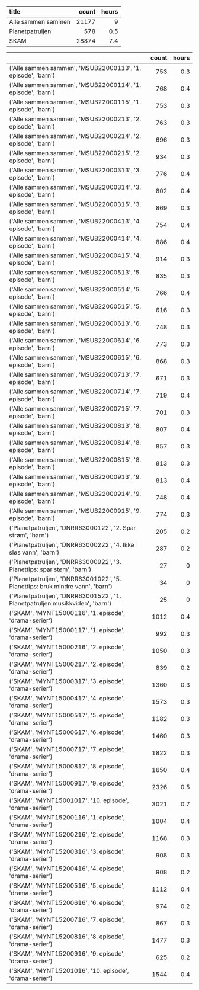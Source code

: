 | title              |   count |   hours |
|:-------------------|--------:|--------:|
| Alle sammen sammen |   21177 |     9   |
| Planetpatruljen    |     578 |     0.5 |
| SKAM               |   28874 |     7.4 |

|                                                                                |   count |   hours |
|:-------------------------------------------------------------------------------|--------:|--------:|
| ('Alle sammen sammen', 'MSUB22000113', '1. episode', 'barn')                   |     753 |     0.3 |
| ('Alle sammen sammen', 'MSUB22000114', '1. episode', 'barn')                   |     768 |     0.4 |
| ('Alle sammen sammen', 'MSUB22000115', '1. episode', 'barn')                   |     753 |     0.3 |
| ('Alle sammen sammen', 'MSUB22000213', '2. episode', 'barn')                   |     763 |     0.3 |
| ('Alle sammen sammen', 'MSUB22000214', '2. episode', 'barn')                   |     696 |     0.3 |
| ('Alle sammen sammen', 'MSUB22000215', '2. episode', 'barn')                   |     934 |     0.3 |
| ('Alle sammen sammen', 'MSUB22000313', '3. episode', 'barn')                   |     776 |     0.4 |
| ('Alle sammen sammen', 'MSUB22000314', '3. episode', 'barn')                   |     802 |     0.4 |
| ('Alle sammen sammen', 'MSUB22000315', '3. episode', 'barn')                   |     869 |     0.3 |
| ('Alle sammen sammen', 'MSUB22000413', '4. episode', 'barn')                   |     754 |     0.4 |
| ('Alle sammen sammen', 'MSUB22000414', '4. episode', 'barn')                   |     886 |     0.4 |
| ('Alle sammen sammen', 'MSUB22000415', '4. episode', 'barn')                   |     914 |     0.3 |
| ('Alle sammen sammen', 'MSUB22000513', '5. episode', 'barn')                   |     835 |     0.3 |
| ('Alle sammen sammen', 'MSUB22000514', '5. episode', 'barn')                   |     766 |     0.4 |
| ('Alle sammen sammen', 'MSUB22000515', '5. episode', 'barn')                   |     616 |     0.3 |
| ('Alle sammen sammen', 'MSUB22000613', '6. episode', 'barn')                   |     748 |     0.3 |
| ('Alle sammen sammen', 'MSUB22000614', '6. episode', 'barn')                   |     773 |     0.3 |
| ('Alle sammen sammen', 'MSUB22000615', '6. episode', 'barn')                   |     868 |     0.3 |
| ('Alle sammen sammen', 'MSUB22000713', '7. episode', 'barn')                   |     671 |     0.3 |
| ('Alle sammen sammen', 'MSUB22000714', '7. episode', 'barn')                   |     719 |     0.4 |
| ('Alle sammen sammen', 'MSUB22000715', '7. episode', 'barn')                   |     701 |     0.3 |
| ('Alle sammen sammen', 'MSUB22000813', '8. episode', 'barn')                   |     807 |     0.4 |
| ('Alle sammen sammen', 'MSUB22000814', '8. episode', 'barn')                   |     857 |     0.3 |
| ('Alle sammen sammen', 'MSUB22000815', '8. episode', 'barn')                   |     813 |     0.3 |
| ('Alle sammen sammen', 'MSUB22000913', '9. episode', 'barn')                   |     813 |     0.4 |
| ('Alle sammen sammen', 'MSUB22000914', '9. episode', 'barn')                   |     748 |     0.4 |
| ('Alle sammen sammen', 'MSUB22000915', '9. episode', 'barn')                   |     774 |     0.3 |
| ('Planetpatruljen', 'DNRR63000122', '2. Spar strøm', 'barn')                   |     205 |     0.2 |
| ('Planetpatruljen', 'DNRR63000222', '4. Ikke sløs vann', 'barn')               |     287 |     0.2 |
| ('Planetpatruljen', 'DNRR63000922', '3. Planettips: spar støm', 'barn')        |      27 |     0   |
| ('Planetpatruljen', 'DNRR63001022', '5. Planettips: bruk mindre vann', 'barn') |      34 |     0   |
| ('Planetpatruljen', 'DNRR63001522', '1. Planetpatruljen musikkvideo', 'barn')  |      25 |     0   |
| ('SKAM', 'MYNT15000116', '1. episode', 'drama-serier')                         |    1012 |     0.4 |
| ('SKAM', 'MYNT15000117', '1. episode', 'drama-serier')                         |     992 |     0.3 |
| ('SKAM', 'MYNT15000216', '2. episode', 'drama-serier')                         |    1050 |     0.3 |
| ('SKAM', 'MYNT15000217', '2. episode', 'drama-serier')                         |     839 |     0.2 |
| ('SKAM', 'MYNT15000317', '3. episode', 'drama-serier')                         |    1360 |     0.3 |
| ('SKAM', 'MYNT15000417', '4. episode', 'drama-serier')                         |    1573 |     0.3 |
| ('SKAM', 'MYNT15000517', '5. episode', 'drama-serier')                         |    1182 |     0.3 |
| ('SKAM', 'MYNT15000617', '6. episode', 'drama-serier')                         |    1460 |     0.3 |
| ('SKAM', 'MYNT15000717', '7. episode', 'drama-serier')                         |    1822 |     0.3 |
| ('SKAM', 'MYNT15000817', '8. episode', 'drama-serier')                         |    1650 |     0.4 |
| ('SKAM', 'MYNT15000917', '9. episode', 'drama-serier')                         |    2326 |     0.5 |
| ('SKAM', 'MYNT15001017', '10. episode', 'drama-serier')                        |    3021 |     0.7 |
| ('SKAM', 'MYNT15200116', '1. episode', 'drama-serier')                         |    1004 |     0.4 |
| ('SKAM', 'MYNT15200216', '2. episode', 'drama-serier')                         |    1168 |     0.3 |
| ('SKAM', 'MYNT15200316', '3. episode', 'drama-serier')                         |     908 |     0.3 |
| ('SKAM', 'MYNT15200416', '4. episode', 'drama-serier')                         |     908 |     0.2 |
| ('SKAM', 'MYNT15200516', '5. episode', 'drama-serier')                         |    1112 |     0.4 |
| ('SKAM', 'MYNT15200616', '6. episode', 'drama-serier')                         |     974 |     0.2 |
| ('SKAM', 'MYNT15200716', '7. episode', 'drama-serier')                         |     867 |     0.3 |
| ('SKAM', 'MYNT15200816', '8. episode', 'drama-serier')                         |    1477 |     0.3 |
| ('SKAM', 'MYNT15200916', '9. episode', 'drama-serier')                         |     625 |     0.2 |
| ('SKAM', 'MYNT15201016', '10. episode', 'drama-serier')                        |    1544 |     0.4 |
